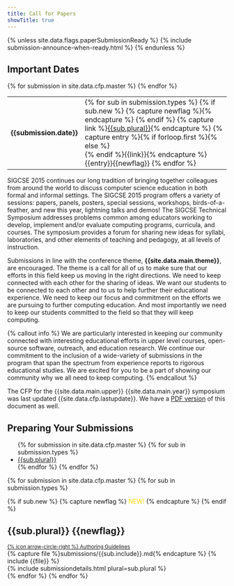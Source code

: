 ```yaml
---
title: Call for Papers
showTitle: true
---
```


{% unless site.data.flags.paperSubmissionReady %}
{% include submission-announce-when-ready.html %}
{% endunless %}

## Important Dates

<div class="row">
  <div class="col-md-12">
<div class="table-responsive">
  <table class="table">
      <tbody>
{% for submission in site.data.cfp.master %}
  <tr>
    <td> <b>{{submission.date}}</b> </td>
    <td>
      {% for sub in submission.types %} 
      {% if sub.new %}
        {% capture newflag %}<span style='color: gold;'><i class="fa fa-star-o"></i></span>{% endcapture %}
      {% endif %}
      {% capture link %}<a href="#{{sub.plural | remove: ' '}}">{{sub.plural}}</a>{% endcapture %}
      {% capture entry %}{% if forloop.first %}{% else %}<br/> {% endif %}{{link}}{% endcapture %}
        {{entry}}{{newflag}}
      {% endfor %}
    </td>
  </tr>
{% endfor %}
    </tbody>
  </table>
</div>
</div>
</div>

<div class="row">
  <div class="col-sm-10">
<p>    SIGCSE 2015 continues our long tradition of bringing together colleagues 
from around the world to discuss computer science education in both 
formal and informal settings.  The SIGCSE 2015 program offers a variety 
of sessions: papers, panels, posters, special sessions, workshops, 
birds-of-a-feather, and new this year, lightning talks and demos! The SIGCSE Technical Symposium addresses problems common among educators working to develop, implement and/or evaluate computing programs, curricula, and courses. The symposium provides a forum for sharing new ideas for syllabi, laboratories, and other elements of teaching and pedagogy, at all levels of instruction. 
</p>
<p>    Submissions in line with the conference theme, <b>{{site.data.main.theme}}</b>, are encouraged. The theme is a call for all of us to make sure that our efforts in this field keep us moving in the right directions.  We need to keep connected with each other for the sharing of ideas.  We want our students to be connected to each other and to us to help further their educational experience.  We need to keep our focus and commitment on the efforts we are pursuing to further computing education.  And most importantly we need to keep our students committed to the field so that they will keep computing.
</p>
{% callout info %}
We are particularly interested in keeping our community connected with interesting educational efforts in upper level courses, open-source software, outreach, and education research.  We continue our commitment to the inclusion of a wide-variety of submissions in the program that span the spectrum from experience reports to rigorous educational studies.  We are excited for you to be a part of showing our community why we all need to keep computing.
{% endcallout %}

<p>The CFP for the {{site.data.main.upper}} {{site.data.main.year}} symposium was last updated {{site.data.cfp.lastupdate}}. We have a <a href="{{site.data.cfp.pdf}}">PDF version</a> of this document as well. </p>
</div>
</div>

## Preparing Your Submissions

<ul>
  {% for submission in site.data.cfp.master %}
    {% for sub in submission.types %}
    <li><a href="#{{sub.plural | remove: ' '}}">{{sub.plural}}</a></li>
    {% endfor %}
  {% endfor %}
</ul>

{% for submission in site.data.cfp.master %}
  {% for sub in submission.types %} 
  <div class="row">
    <div class="col-lg-10">
      {% if sub.new %}
        {% capture newflag %}<span style='color: gold;'><i class="fa fa-star-o"></i> NEW! <i class="fa fa-star-o"></i></span>{% endcapture %}
      {% endif %}
     <a name="{{sub.plural | remove: ' '}}"></a>
     <h2>{{sub.plural}} {{newflag}}</h2>
     <small><a href="{{site.base}}/authors/{{sub.include}}.html">{% icon arrow-circle-right %} Authoring Guidelines</a></small>    
   </div>
   <div class="col-lg-10">
       {% capture file %}submissions/{{sub.include}}.md{% endcapture %}
       {% include {{file}} %}
   </div>
   <div class="col-lg-10">
     {% include submissiondetails.html plural=sub.plural %}     
   </div>
 </div>
 {% endfor %}     
{% endfor %}